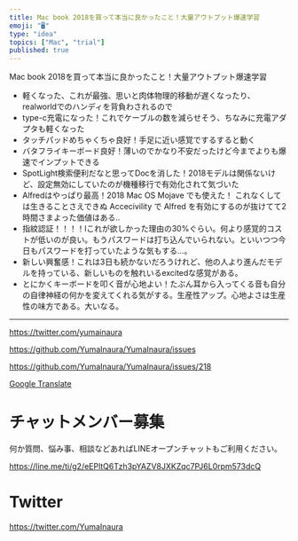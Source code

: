 ```yaml
---
title: Mac book 2018を買って本当に良かったこと！大量アウトプット爆速学習
emoji: "🖥"
type: "idea"
topics: ["Mac", "trial"]
published: true
---
```


Mac book 2018を買って本当に良かったこと！大量アウトプット爆速学習

- 軽くなった、これが最強、思いと肉体物理的移動が遅くなったり、realworldでのハンディを背負わされるので
- type-c充電になった！これでケーブルの数を減らせそう、ちなみに充電アダプタも軽くなった
- タッチパッドめちゃくちゃ良好！手足に近い感覚でするすると動く
- バタフライキーボード良好！薄いのでかなり不安だったけど今までよりも爆速でインプットできる
- SpotLight検索便利だなと思ってDocを消した！2018モデルは関係ないけど、設定無効にしていたのが機種移行で有効化されて気づいた
- Alfredはやっぱり最高！2018 Mac OS Mojave でも使えた！ これなくしては生きることさえできぬ Accecivility で Alfred を有効にするのが抜けてて2時間さまよった価値はある‥
- 指紋認証！！！！lこれが欲しかった理由の30%ぐらい。何より感覚的コストが低いのが良い。もうパスワードは打ち込んでいられない。といいつつ今日もパスワードを打っていたような気もする…。
- 新しい興奮感！これは3日も続かないだろうけれど、他の人より進んだモデルを持っている、新しいものを触れいるexcitedな感覚がある。
- とにかくキーボードを叩く音が心地よい！たぶん耳から入ってくる音も自分の自律神経の何かを変えてくれる気がする。生産性アップ。心地よさは生産性の味方である。大いなる。

---

https://twitter.com/yumainaura

https://github.com/YumaInaura/YumaInaura/issues



https://github.com/YumaInaura/YumaInaura/issues/218


[Google Translate](https://translate.google.com/translate?hl=en&sl=ja&tl=en&u=https%3A%2F%2Fgithub.com%2FYumaInaura%2FYumaInaura%2Fissues%2F218&sandbox=1)








<!-- Update From Qiita API -->

# チャットメンバー募集


何か質問、悩み事、相談などあればLINEオープンチャットもご利用ください。

https://line.me/ti/g2/eEPltQ6Tzh3pYAZV8JXKZqc7PJ6L0rpm573dcQ





# Twitter


https://twitter.com/YumaInaura


<!-- Update From Qiita API -->


